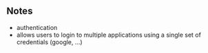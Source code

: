 ## Notes
- authentication
- allows users to login to multiple applications using a single set of credentials (google, ...)